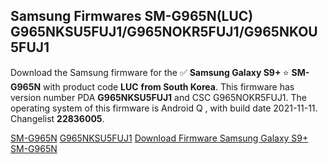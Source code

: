 <h2>Samsung Firmwares SM-G965N(LUC) G965NKSU5FUJ1/G965NOKR5FUJ1/G965NKOU5FUJ1</h2>
Download the Samsung firmware for the ✅ <strong>Samsung Galaxy S9+ </strong> ⭐ <strong>SM-G965N</strong> with product code <strong>LUC</strong> <strong> from South Korea</strong>. This firmware has version number PDA <strong>G965NKSU5FUJ1</strong> and CSC G965NOKR5FUJ1. The operating system of this firmware is Android Q , with build date 2021-11-11. Changelist <strong>22836005</strong>.


[SM-G965N](https://samfirm.shop/samsung/model/SM-G965N)
[G965NKSU5FUJ1](https://samfirm.shop/samsung/pda/G965NKSU5FUJ1)
[Download Firmware Samsung Galaxy S9+ SM-G965N](https://samfirm.shop/samsung/firmware/473584)
